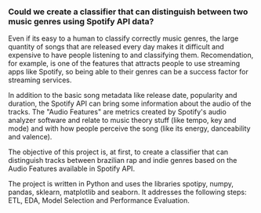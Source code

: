 ### Could we create a classifier that can distinguish between two music genres using Spotify API data?

Even if its easy to a human to classify correctly music genres, the large quantity of songs that are released every day makes it difficult and expensive to have people listening to and classifying them. Recomendation, for example, is one of the features that attracts people to use streaming apps like Spotify, so being able to their genres can be a success factor for streaming services.

In addition to the basic song metadata like release date, popularity and duration, the Spotify API can bring some information about the audio of the tracks. The "Audio Features" are metrics created by Spotify's audio analyzer software and relate to music theory stuff (like tempo, key and mode) and with how people perceive the song (like its energy, danceability and valence).

The objective of this project is, at first, to create a classifier that can distinguish tracks between brazilian rap and indie genres based on the Audio Features available in Spotify API.

The project is written in Python and uses the libraries spotipy, numpy, pandas, sklearn, matplotlib and seaborn. It addresses the following steps: ETL, EDA, Model Selection and Performance Evaluation.
